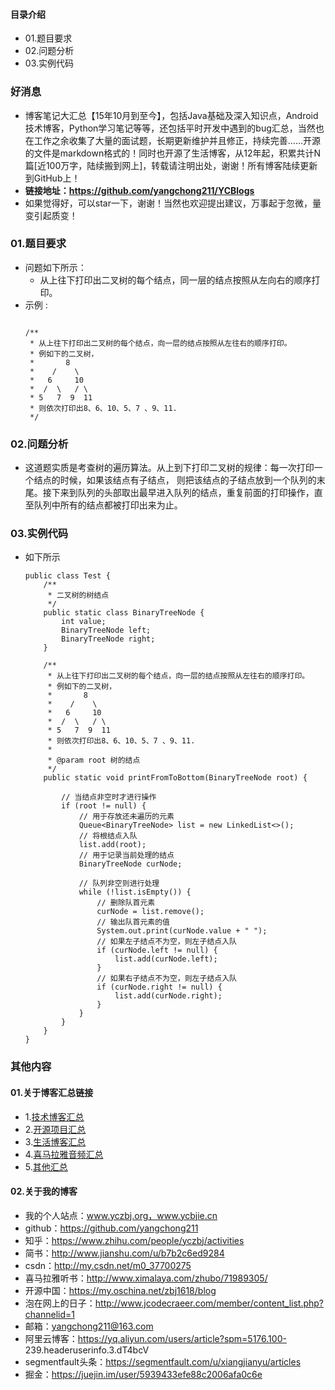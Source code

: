 #### 目录介绍
- 01.题目要求
- 02.问题分析
- 03.实例代码



### 好消息
- 博客笔记大汇总【15年10月到至今】，包括Java基础及深入知识点，Android技术博客，Python学习笔记等等，还包括平时开发中遇到的bug汇总，当然也在工作之余收集了大量的面试题，长期更新维护并且修正，持续完善……开源的文件是markdown格式的！同时也开源了生活博客，从12年起，积累共计N篇[近100万字，陆续搬到网上]，转载请注明出处，谢谢！所有博客陆续更新到GitHub上！
- **链接地址：https://github.com/yangchong211/YCBlogs**
- 如果觉得好，可以star一下，谢谢！当然也欢迎提出建议，万事起于忽微，量变引起质变！






### 01.题目要求
- 问题如下所示：
    - 从上往下打印出二叉树的每个结点，同一层的结点按照从左向右的顺序打印。
- 示例 :
    ```

    /**
     * 从上往下打印出二叉树的每个结点，向一层的结点按照从左往右的顺序打印。
     * 例如下的二叉树，
     *       8
     *    /    \
     *   6     10
     *  /  \   / \
     * 5   7  9  11
     * 则依次打印出8、6、10、5、7 、9、11.
     */
    ```




### 02.问题分析
- 这道题实质是考查树的遍历算法。从上到下打印二叉树的规律：每一次打印一个结点的时候，如果该结点有子结点， 则把该结点的子结点放到一个队列的末尾。接下来到队列的头部取出最早进入队列的结点，重复前面的打印操作，直至队列中所有的结点都被打印出来为止。


### 03.实例代码
- 如下所示
    ```
    public class Test {
        /**
         * 二叉树的树结点
         */
        public static class BinaryTreeNode {
            int value;
            BinaryTreeNode left;
            BinaryTreeNode right;
        }
    
        /**
         * 从上往下打印出二叉树的每个结点，向一层的结点按照从左往右的顺序打印。
         * 例如下的二叉树，
         *       8
         *    /    \
         *   6     10
         *  /  \   / \
         * 5   7  9  11
         * 则依次打印出8、6、10、5、7 、9、11.
         *
         * @param root 树的结点
         */
        public static void printFromToBottom(BinaryTreeNode root) {
    
            // 当结点非空时才进行操作
            if (root != null) {
                // 用于存放还未遍历的元素
                Queue<BinaryTreeNode> list = new LinkedList<>();
                // 将根结点入队
                list.add(root);
                // 用于记录当前处理的结点
                BinaryTreeNode curNode;
    
                // 队列非空则进行处理
                while (!list.isEmpty()) {
                    // 删除队首元素
                    curNode = list.remove();
                    // 输出队首元素的值
                    System.out.print(curNode.value + " ");
                    // 如果左子结点不为空，则左子结点入队
                    if (curNode.left != null) {
                        list.add(curNode.left);
                    }
                    // 如果右子结点不为空，则左子结点入队
                    if (curNode.right != null) {
                        list.add(curNode.right);
                    }
                }
            }
        }
    }
    ```






### 其他内容
#### 01.关于博客汇总链接
- 1.[技术博客汇总](https://www.jianshu.com/p/614cb839182c)
- 2.[开源项目汇总](https://blog.csdn.net/m0_37700275/article/details/80863574)
- 3.[生活博客汇总](https://blog.csdn.net/m0_37700275/article/details/79832978)
- 4.[喜马拉雅音频汇总](https://www.jianshu.com/p/f665de16d1eb)
- 5.[其他汇总](https://www.jianshu.com/p/53017c3fc75d)



#### 02.关于我的博客
- 我的个人站点：www.yczbj.org，www.ycbjie.cn
- github：https://github.com/yangchong211
- 知乎：https://www.zhihu.com/people/yczbj/activities
- 简书：http://www.jianshu.com/u/b7b2c6ed9284
- csdn：http://my.csdn.net/m0_37700275
- 喜马拉雅听书：http://www.ximalaya.com/zhubo/71989305/
- 开源中国：https://my.oschina.net/zbj1618/blog
- 泡在网上的日子：http://www.jcodecraeer.com/member/content_list.php?channelid=1
- 邮箱：yangchong211@163.com
- 阿里云博客：https://yq.aliyun.com/users/article?spm=5176.100- 239.headeruserinfo.3.dT4bcV
- segmentfault头条：https://segmentfault.com/u/xiangjianyu/articles
- 掘金：https://juejin.im/user/5939433efe88c2006afa0c6e










